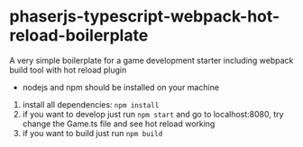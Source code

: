 # phaserjs-typescript-webpack-hot-reload-boilerplate
A very simple boilerplate for a game development starter including webpack build tool with hot reload plugin

* nodejs and npm should be installed on your machine

1. install all dependencies: `npm install`
2. if you want to develop just run `npm start` and go to localhost:8080, try change the Game.ts file and see hot reload working
3. if you want to build just run `npm build`
